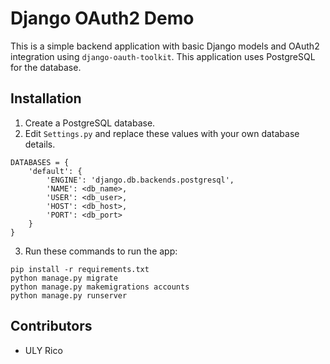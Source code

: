 # Django OAuth2 Demo

This is a simple backend application with basic Django models and OAuth2 integration using ```django-oauth-toolkit```. This application uses PostgreSQL for the database.

## Installation
1. Create a PostgreSQL database.
2. Edit ```Settings.py``` and replace these values with your own database details.
```
DATABASES = {
    'default': {
        'ENGINE': 'django.db.backends.postgresql',
        'NAME': <db_name>,
        'USER': <db_user>,
        'HOST': <db_host>,
        'PORT': <db_port>
    }
}
```
3. Run these commands to run the app:
```
pip install -r requirements.txt
python manage.py migrate
python manage.py makemigrations accounts
python manage.py runserver
```

## Contributors
* ULY Rico

